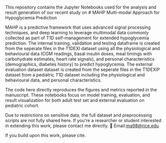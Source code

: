 This repository contains the Jupyter Notebooks used for the analysis and result generation of our recent study on # MAHP Multi-modal Approach for Hypoglycemia Prediction 

MAHP is a predictive framework that uses advanced signal processing techniques, and deep learning to leverage multimodal data commonly collected as part of T1D self-management for extended hypoglycemia prediction.
The internal training, validation and testing dataframe is created from the seperate files in the T1DEXI dataset using all the physiological and behavioural data (CGM readings, basal insulin doses, meal timings with carbohydrate estimates, heart rate signals), and personal characteristics (demographics, diabetes history) to predict hypoglycemia. The external evaluation dataset dataset is created from the seperate files in the T1DEXIP dataset from a pediatric T1D dataset including the physiological and behavioural data, and personal characteristics.

The code here directly reproduces the figures and metrics reported in the manuscript. These notebooks focus on model training, evaluation, and result visualization for both adult test set and external evaluation on pediatric cohort.

Due to restrictions on sensitive data, the full dataset and preprocessing scripts are not fully shared here. If you're a researcher or student interested in extending this work, please contact me directly.
📧 Email:ma98@rice.edu

If you build upon this work, please cite.
